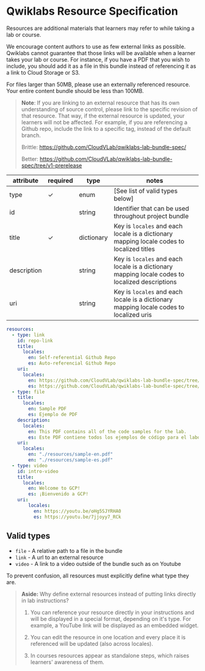 # Qwiklabs Resource Specification

Resources are additional materials that learners may refer to while taking a lab or course.

We encourage content authors to use as few external links as possible. Qwiklabs cannot guarantee that those links will be available when a learner takes your lab or course. For instance, if you have a PDF that you wish to include, you should add it as a file in this bundle instead of referencing it as a link to Cloud Storage or S3.

For files larger than 50MB, please use an externally referenced resource. Your entire content bundle should be less than 100MB.

> **Note**: If you are linking to an external resource that has its own understanding of source control, please link to the specific revision of that resource. That way, if the external resource is updated, your learners will not be affected. For example, if you are referencing a Github repo, include the link to a specific tag, instead of the default branch.
>
> Brittle: <https://github.com/CloudVLab/qwiklabs-lab-bundle-spec/>
>
> Better: <https://github.com/CloudVLab/qwiklabs-lab-bundle-spec/tree/v1-prerelease>

attribute      | required | type        | notes
-------------- | -------- | ----------- | -----------------------------------------
type           | ✓        | enum        | [See list of valid types below]
id             |          | string      | Identifier that can be used throughout project bundle
title          | ✓        | dictionary  | Key is `locales` and each locale is a dictionary mapping locale codes to localized titles
description    |          | string      | Key is `locales` and each locale is a dictionary mapping locale codes to localized descriptions
uri            |          | string      | Key is `locales` and each locale is a dictionary mapping locale codes to localized uris

```yml
resources:
  - type: link
    id: repo-link
    title:
      locales:
        en: Self-referential Github Repo
        es: Auto-referencial Github Repo
    uri:
      locales:
        en: https://github.com/CloudVLab/qwiklabs-lab-bundle-spec/tree/v1-prerelease
        es: https://github.com/CloudVLab/qwiklabs-lab-bundle-spec/tree/v1-prerelease
  - type: file
    title:
      locales:
        en: Sample PDF
        es: Ejemplo de PDF
    description:
      locales:
        en: This PDF contains all of the code samples for the lab.
        es: Este PDF contiene todos los ejemplos de código para el laboratorio.
    uri:
      locales:
        en: "./resources/sample-en.pdf"
        en: "./resources/sample-es.pdf"
  - type: video
    id: intro-video
    title:
      locales:
        en: Welcome to GCP!
        es: ¡Bienvenido a GCP!
    uri:
        locales:
          en: https://youtu.be/oHg5SJYRHA0
          es: https://youtu.be/7jjoyy7_RCk
```

## Valid types

- `file`  - A relative path to a file in the bundle
- `link`  - A url to an external resource
- `video` - A link to a video outside of the bundle such as on Youtube

To prevent confusion, all resources must explicitly define what type they are.

> **Aside:** Why define external resources instead of putting links directly in lab instructions?
>
> 1. You can reference your resource directly in your instructions and will be displayed in a special format, depending on it's type. For example, a YouTube link will be displayed as an embedded widget.
>
> 2. You can edit the resource in one location and every place it is referenced will be updated (also across locales).
>
> 3. In courses resources appear as standalone steps, which raises learners' awareness of them.
